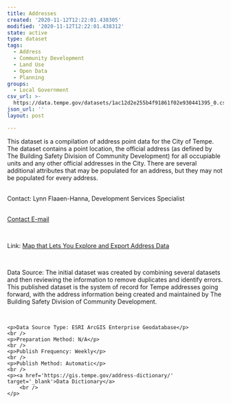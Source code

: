 ```yaml
---
title: Addresses
created: '2020-11-12T12:22:01.438305'
modified: '2020-11-12T12:22:01.438312'
state: active
type: dataset
tags:
  - Address
  - Community Development
  - Land Use
  - Open Data
  - Planning
groups:
  - Local Government
csv_url: >-
  https://data.tempe.gov/datasets/1ac12d2e255b4f91861f02e930441395_0.csv?outSR=%7B%22latestWkid%22%3A2868%2C%22wkid%22%3A2868%7D
json_url: ''
layout: post

---
```

This dataset is a compilation of address point data for the City of Tempe. The dataset contains a point location, the official address (as defined by The Building Safety Division of Community Development) for all occupiable units and any other official addresses in the City. There are several additional attributes that may be populated for an address, but they may not be populated for every address.
<br />
<div>
    <br />
</div>
<div>Contact: Lynn Flaaen-Hanna, Development Services Specialist
    <br />
</div>
<div>
    <br />
</div>
<div>
    <p><a href='mailto:lynn_flaaen-hanna@tempe.gov?subject=Address Open Dataset' target='_blank'>Contact E-mail</a>
        <br />
    </p>
    <br />
    <p>Link: <a href='https://tempegov.maps.arcgis.com/apps/webappviewer/index.html?id=34ceb0adcd674372b3e86c7082d99b9d' target='_blank'>Map that Lets You Explore and Export Address Data</a>
        <br />
    </p>
    <br />
    <p>Data Source: The initial dataset was created by combining several datasets and then reviewing the information to remove duplicates and identify errors. This published dataset is the system of record for Tempe addresses going forward, with the address information being created and maintained by The Building Safety Division of Community Development.</p>
    <br />

    <p>Data Source Type: ESRI ArcGIS Enterprise Geodatabase</p>
    <br />
    <p>Preparation Method: N/A</p>
    <br />
    <p>Publish Frequency: Weekly</p>
    <br />
    <p>Publish Method: Automatic</p>
    <br />
    <p><a href='https://gis.tempe.gov/address-dictionary/' target='_blank'>Data Dictionary</a>
        <br />
    </p>
</div>
